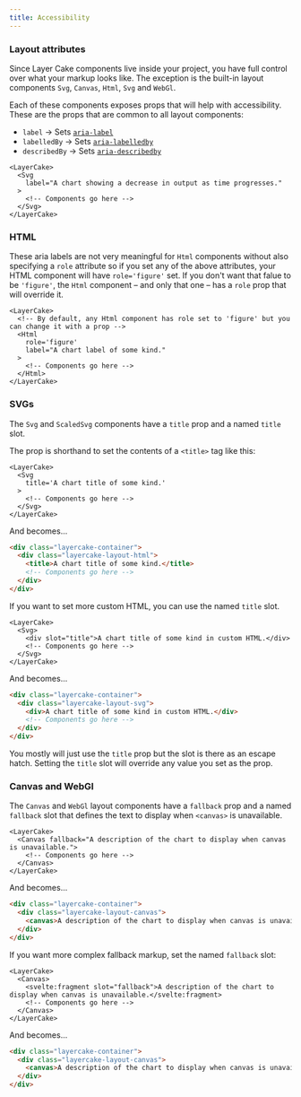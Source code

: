 ```yaml
---
title: Accessibility
---
```


### Layout attributes

Since Layer Cake components live inside your project, you have full control over what your markup looks like. The exception is the built-in layout components `Svg`, `Canvas`, `Html`, `Svg` and `WebGl`.

Each of these components exposes props that will help with accessibility. These are the props that are common to all layout components:

* `label` -> Sets [`aria-label`](https://developer.mozilla.org/en-US/docs/Web/Accessibility/ARIA/Attributes/aria-label)
* `labelledBy` -> Sets [`aria-labelledby`](https://developer.mozilla.org/en-US/docs/Web/Accessibility/ARIA/Attributes/aria-labelledby)
* `describedBy` -> Sets [`aria-describedby`](https://developer.mozilla.org/en-US/docs/Web/Accessibility/ARIA/Attributes/aria-describedby)

```svelte
<LayerCake>
  <Svg
    label="A chart showing a decrease in output as time progresses."
  >
    <!-- Components go here -->
  </Svg>
</LayerCake>
```

### HTML

These aria labels are not very meaningful for `Html` components without also specifying a `role` attribute so if you set any of the above attributes, your HTML component will have `role='figure'` set. If you don't want that falue to be `'figure'`, the `Html` component – and only that one – has a `role` prop that will override it.

```svelte
<LayerCake>
  <!-- By default, any Html component has role set to 'figure' but you can change it with a prop -->
  <Html
    role='figure'
    label="A chart label of some kind."
  >
    <!-- Components go here -->
  </Html>
</LayerCake>
```

### SVGs

The `Svg` and `ScaledSvg` components have a `title` prop and a named `title` slot.

The prop is shorthand to set the contents of a `<title>` tag like this:

```svelte
<LayerCake>
  <Svg
    title='A chart title of some kind.'
  >
    <!-- Components go here -->
  </Svg>
</LayerCake>
```

And becomes...

```html
<div class="layercake-container">
  <div class="layercake-layout-html">
    <title>A chart title of some kind.</title>
    <!-- Components go here -->
  </div>
</div>
```

If you want to set more custom HTML, you can use the named `title` slot.

```svelte
<LayerCake>
  <Svg>
    <div slot="title">A chart title of some kind in custom HTML.</div>
    <!-- Components go here -->
  </Svg>
</LayerCake>
```

And becomes...

```html
<div class="layercake-container">
  <div class="layercake-layout-svg">
    <div>A chart title of some kind in custom HTML.</div>
    <!-- Components go here -->
  </div>
</div>
```

You mostly will just use the `title` prop but the slot is there as an escape hatch. Setting the `title` slot will override any value you set as the prop.

### Canvas and WebGl

The `Canvas` and `WebGl` layout components have a `fallback` prop and a named `fallback` slot that defines the text to display when `<canvas>` is unavailable.

```svelte
<LayerCake>
  <Canvas fallback="A description of the chart to display when canvas is unavailable.">
    <!-- Components go here -->
  </Canvas>
</LayerCake>
```

And becomes...

```html
<div class="layercake-container">
  <div class="layercake-layout-canvas">
    <canvas>A description of the chart to display when canvas is unavailable.</canvas>
  </div>
</div>
```

If you want more complex fallback markup, set the named `fallback` slot:

```svelte
<LayerCake>
  <Canvas>
    <svelte:fragment slot="fallback">A description of the chart to display when canvas is unavailable.</svelte:fragment>
    <!-- Components go here -->
  </Canvas>
</LayerCake>
```

And becomes...

```html
<div class="layercake-container">
  <div class="layercake-layout-canvas">
    <canvas>A description of the chart to display when canvas is unavailable.</canvas>
  </div>
</div>
```
